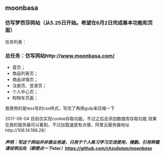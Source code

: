 ## moonbasa
### 仿写梦芭莎网站（从5.25日开始。希望在6月2日完成基本功能和页面）
任务列表：
### 总任务：仿写网站http://www.moonbasa.com/
- 首页；
- 商品列表页；
- 商品详情页；
- 注册页、登录页；
- 个人中心页；
- 购物车页面；


我使用的是less写的css样式，写完了再用gulp来压缩一下


2017-06-04
目前仅实现cookie存取功能，不过之后会添加数据库存取功能
效果在我的服务器可以看到，不过加载速度有点慢，阿里云服务器地址http://106.14.188.28/
##### 声明：写这个网站并非商业用途，只用于个人练习学习交流使用，侵删。引用转载请说明出处（顺便点一下star）https://github.com/chzuliutao/moonbase


